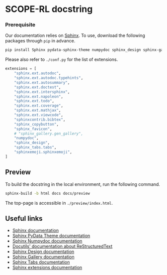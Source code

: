 SCOPE-RL docstring
========

### Prerequisite

Our documentation relies on [Sphinx](https://github.com/sphinx-doc/sphinx). To use, download the following packages through `pip` in advance.

```bash
pip install Sphinx pydata-sphinx-theme numpydoc sphinx_design sphinx-gallery sphinx-tabs sphinx-copybutton sphinxemoji sphinxcontrib-bibtex sphinx-favicon
```

Please also refer to `./conf.py` for the list of extensions.

```python
extensions = [
    "sphinx.ext.autodoc",
    "sphinx.ext.autodoc.typehints",
    "sphinx.ext.autosummary",
    "sphinx.ext.doctest",
    "sphinx.ext.intersphinx",
    "sphinx.ext.napoleon",
    "sphinx.ext.todo",
    "sphinx.ext.coverage",
    "sphinx.ext.mathjax",
    "sphinx.ext.viewcode",
    "sphinxcontrib.bibtex",
    "sphinx_copybutton",
    "sphinx_favicon",
    # "sphinx_gallery.gen_gallery",
    "numpydoc",
    "sphinx_design",
    "sphinx_tabs.tabs",
    "sphinxemoji.sphinxemoji",
]
```

## Preview
To build the docstring in the local environment, run the following command.
```bash
sphinx-build -b html docs docs/preview
```

The top-page is accessible in `./preview/index.html`.

## Useful links
* [Sphinx documentation](https://www.sphinx-doc.org/en/master/)
* [Sphinx PyData Theme documentation](https://pydata-sphinx-theme.readthedocs.io/en/stable/index.html)
* [Sphinx Numpydoc documentation](https://numpydoc.readthedocs.io/en/latest/)
* [Docutils' documentation about ReStructuredText](https://docutils.sourceforge.io/docs/user/rst/quickstart.html)
* [Sphinx Design documentation](https://sphinx-design.readthedocs.io/en/latest/)
* [Sphinx Gallery documentation](https://sphinx-gallery.github.io/stable/index.html)
* [Sphinx Tabs documentation](https://sphinx-tabs.readthedocs.io/en/latest/)
* [Sphinx extensions documentation](https://sphinx-extensions.readthedocs.io/en/latest/index.html)
